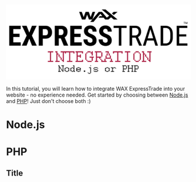 <p align = "center">
	<img alt = "Header" src = "img/header.png">
</p>

In this tutorial, you will learn how to integrate WAX ExpressTrade into your website - no experience needed. Get started by choosing between [Node.js](#nodejs) and [PHP](#php)! Just don't choose both :)

# Node.js

# PHP

## Title